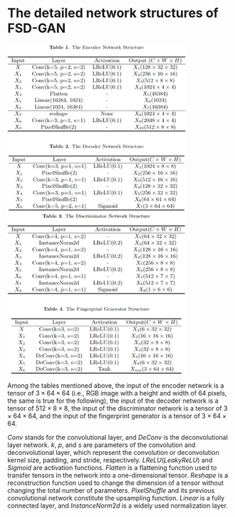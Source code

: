 # The detailed network structures of FSD-GAN
<img src="./table.png"  width="400" />

Among the tables mentioned above, the input of the encoder network is a tensor of $3\times64\times64$ (i.e., RGB image with a height and width of 64 pixels, the same is true for the following), the input of the decoder network is a tensor of $512\times8\times8$, the input of the discriminator network is a tensor of $3\times64\times64$, and the input of the fingerprint generator is a tensor of $3\times64\times64$. 

$Conv$ stands for the convolutional layer, and $DeConv$ is the deconvolutional layer network. $k$, $p$, and $s$ are parameters of the convolution and deconvolutional layer, which represent the convolution or deconvolution kernel size, padding, and stride, respectively. $LReLU(LeakyReLU)$ and $Sigmoid$ are activation functions. $Flatten$ is a flattening function used to transfer tensors in the network into a one-dimensional tensor. $Reshape$ is a reconstruction function used to change the dimension of a tensor without changing the total number of parameters. $PixelShuffle$ and its previous convolutional network constitute the upsampling function. $Linear$ is a fully connected layer, and $InstanceNorm2d$ is a widely used normalization layer.
